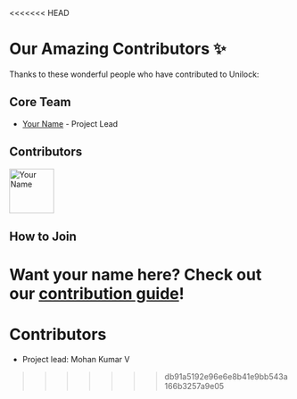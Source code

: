 <<<<<<< HEAD
# Our Amazing Contributors ✨

Thanks to these wonderful people who have contributed to Unilock:

## Core Team

- [Your Name](https://github.com/yourusername) - Project Lead

## Contributors

[//]: contributor-faces
<a href="https://github.com/yourusername"><img src="https://github.com/yourusername.png" title="Your Name" width="80" height="80"></a>

## How to Join

Want your name here? Check out our [contribution guide](CONTRIBUTING.md)!
=======
# Contributors

- Project lead: Mohan Kumar V
>>>>>>> db91a5192e96e6e8b41e9bb543a166b3257a9e05

